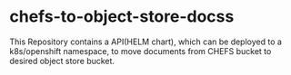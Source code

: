 # chefs-to-object-store-docss
This Repository contains  a API(HELM chart), which can be deployed to a k8s/openshift namespace, to move documents from CHEFS bucket to desired object store bucket.
